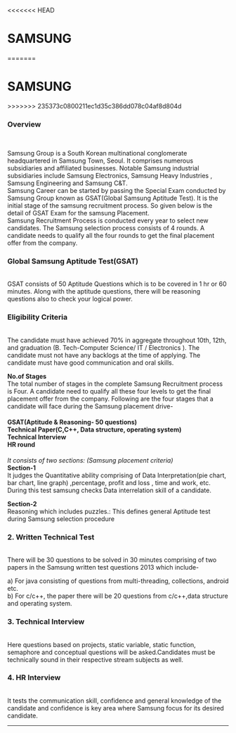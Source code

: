 <<<<<<< HEAD
<h1>SAMSUNG</h1>
=======
<H1>SAMSUNG</H1>
>>>>>>> 235373c0800211ec1d35c386dd078c04af8d804d
  
<h3>Overview</h3><br>

Samsung Group is a South Korean multinational conglomerate headquartered in Samsung Town, Seoul. It comprises numerous subsidiaries and affiliated businesses. Notable Samsung industrial subsidiaries include Samsung Electronics, Samsung Heavy Industries , Samsung Engineering and Samsung C&T. 
<br>
Samsung Career can be started by passing the Special Exam conducted by Samsung Group known as GSAT(Global Samsung Aptitude Test). It is the initial stage of the samsung recruitment process. So given below is the detail of GSAT Exam for the samsung Placement.<br>
Samsung Recruitment Process is conducted every year to select new candidates. The Samsung selection process consists of 4 rounds. A candidate needs to qualify all the four rounds to get the final placement offer from the company.<br>

<h3>Global Samsung Aptitude Test(GSAT)</h3><br>
GSAT consists of 50 Aptitude Questions which is to be covered in 1 hr or 60 minutes. Along with the aptitude questions, there will be reasoning questions also to check your logical power.


<h3>Eligibility Criteria</h3><br>
The candidate must have achieved 70% in aggregate throughout 10th, 12th, and graduation (B. Tech-Computer Science/ IT / Electronics ). The candidate must not have any backlogs at the time of applying. The candidate must have good communication and oral skills.<br>


<b>No.of Stages</b><br>
The total number of stages in the complete Samsung Recruitment process is Four. A candidate need to qualify all these four levels to get the final placement offer from the company. Following are the four stages that a candidate will face during the Samsung placement drive-

<h4>
GSAT(Aptitude & Reasoning- 50 questions)<br>
Technical Paper(C,C++, Data structure, operating system)<br>
Technical Interview<br>
HR round<br>
</h4>

<i>It consists of two sections: (Samsung placement criteria)</i><br>
<b>Section-1</b><br>
It judges the Quantitative ability comprising of Data Interpretation(pie chart, bar chart, line graph) ,percentage, profit and loss , time and work, etc. During this test samsung checks Data interrelation skill of a candidate.<br>

<b>Section-2</b><br>
Reasoning which includes puzzles.: This defines general Aptitude test during Samsung selection procedure<br>

<h3>2. Written Technical Test</h3><br>
There will be 30 questions to be solved in 30 minutes comprising of two papers in the Samsung written test questions 2013 which include-<br>

a) For java consisting of questions from multi-threading, collections, android etc.<br>
b) For c/c++, the paper there will be 20 questions from c/c++,data structure and operating system.<br>

<h3>3. Technical Interview</h3><br>
Here questions based on projects, static variable, static function, semaphore and conceptual questions will be asked.Candidates must be technically sound in their respective stream subjects as well.<br>

<h3>4. HR Interview</h3><br>
It tests the communication skill, confidence and general knowledge of the candidate and confidence is key area where Samsung focus for its desired candidate.<br>

<hr>
